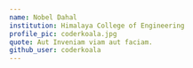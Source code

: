 ```yaml
---
name: Nobel Dahal
institution: Himalaya College of Engineering
profile_pic: coderkoala.jpg
quote: Aut Inveniam viam aut faciam.
github_user: coderkoala
---
```

